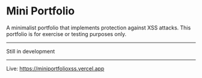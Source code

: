 # Mini Portfolio

A minimalist portfolio that implements protection against XSS attacks. This portfolio is for exercise or testing purposes only.

---

Still in development

---

Live: https://miniportfolioxss.vercel.app
